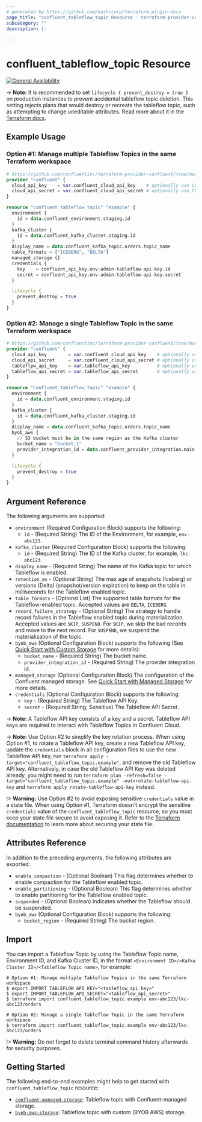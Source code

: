 ```yaml
---
# generated by https://github.com/hashicorp/terraform-plugin-docs
page_title: "confluent_tableflow_topic Resource - terraform-provider-confluent"
subcategory: ""
description: |-
  
---
```


# confluent_tableflow_topic Resource

[![General Availability](https://img.shields.io/badge/Lifecycle%20Stage-General%20Availability-%2345c6e8)](https://docs.confluent.io/cloud/current/api.html#section/Versioning/API-Lifecycle-Policy)

-> **Note:** It is recommended to set `lifecycle { prevent_destroy = true }` on production instances to prevent accidental tableflow topic deletion. This setting rejects plans that would destroy or recreate the tableflow topic, such as attempting to change uneditable attributes. Read more about it in the [Terraform docs](https://www.terraform.io/language/meta-arguments/lifecycle#prevent_destroy).

## Example Usage

### Option #1: Manage multiple Tableflow Topics in the same Terraform workspace

```terraform
# https://github.com/confluentinc/terraform-provider-confluent/tree/master/examples/configurations/tableflow/confluent-managed-storage
provider "confluent" {
  cloud_api_key    = var.confluent_cloud_api_key    # optionally use CONFLUENT_CLOUD_API_KEY env var
  cloud_api_secret = var.confluent_cloud_api_secret # optionally use CONFLUENT_CLOUD_API_SECRET env var
}

resource "confluent_tableflow_topic" "example" {
  environment {
    id = data.confluent_environment.staging.id
  }
  kafka_cluster {
    id = data.confluent_kafka_cluster.staging.id
  }
  display_name = data.confluent_kafka_topic.orders.topic_name
  table_formats = ["ICEBERG", "DELTA"]
  managed_storage {}
  credentials {
    key    = confluent_api_key.env-admin-tableflow-api-key.id
    secret = confluent_api_key.env-admin-tableflow-api-key.secret
  }

  lifecycle {
    prevent_destroy = true
  }
}
```

### Option #2: Manage a single Tableflow Topic in the same Terraform workspace

```terraform
# https://github.com/confluentinc/terraform-provider-confluent/tree/master/examples/configurations/tableflow/byob-aws-storage
provider "confluent" {
  cloud_api_key        = var.confluent_cloud_api_key    # optionally use CONFLUENT_CLOUD_API_KEY env var
  cloud_api_secret     = var.confluent_cloud_api_secret # optionally use CONFLUENT_CLOUD_API_SECRET env var
  tableflpw_api_key    = var.tableflow_api_key          # optionally use TABLEFLOW_API_KEY env var
  tableflow_api_secret = var.tableflow_api_secret       # optionally use TABLEFLOW_API_SECRET env var
}

resource "confluent_tableflow_topic" "example" {
  environment {
    id = data.confluent_environment.staging.id
  }
  kafka_cluster {
    id = data.confluent_kafka_cluster.staging.id
  }
  display_name = data.confluent_kafka_topic.orders.topic_name
  byob_aws {
    // S3 bucket must be in the same region as the Kafka cluster
    bucket_name = "bucket_1"
    provider_integration_id = data.confluent_provider_integration.main.id
  }

  lifecycle {
    prevent_destroy = true
  }
}
```

<!-- schema generated by tfplugindocs -->
## Argument Reference

The following arguments are supported:

- `environment` (Required Configuration Block) supports the following:
    - `id` - (Required String) The ID of the Environment, for example, `env-abc123`. 
- `kafka_cluster` (Required Configuration Block) supports the following:
    - `id` - (Required String) The ID of the Kafka cluster, for example, `lkc-abc123`.
- `display_name` - (Required String) The name of the Kafka topic for which Tableflow is enabled.
- `retention_ms` - (Optional String) The max age of snapshots (Iceberg) or versions (Delta) (snapshot/version expiration) to keep on the table in milliseconds for the Tableflow enabled topic.
- `table_formats` - (Optional List) The supported table formats for the Tableflow-enabled topic. Accepted values are `DELTA`, `ICEBERG`.
- `record_failure_strategy` - (Optional String) The strategy to handle record failures in the Tableflow enabled topic during materialization. Accepted values are `SKIP`, `SUSPEND`. For `SKIP`, we skip the bad records and move to the next record. For `SUSPEND`, we suspend the materialization of the topic.
- `byob_aws` (Optional Configuration Block) supports the following (See [Quick Start with Custom Storage](https://docs.confluent.io/cloud/current/topics/tableflow/get-started/quick-start-custom-storage-glue.html#cloud-tableflow-quick-start) for more details):
    - `bucket_name` - (Required String) The bucket name.
    - `provider_integration_id` - (Required String) The provider integration id.
- `managed_storage` (Optional Configuration Block) The configuration of the Confluent managed storage. See [Quick Start with Managed Storage](https://docs.confluent.io/cloud/current/topics/tableflow/get-started/quick-start-managed-storage.html#cloud-tableflow-quick-start-managed-storage) for more details.
- `credentials` (Optional Configuration Block) supports the following:
    - `key` - (Required String) The Tableflow API Key.
    - `secret` - (Required String, Sensitive) The Tableflow API Secret.

-> **Note:** A Tableflow API key consists of a key and a secret. Tableflow API keys are required to interact with Tableflow Topics in Confluent Cloud.

-> **Note:** Use Option #2 to simplify the key rotation process. When using Option #1, to rotate a Tableflow API key, create a new Tableflow API key, update the `credentials` block in all configuration files to use the new Tableflow API key, run `terraform apply -target="confluent_tableflow_topic.example"`, and remove the old Tableflow API key. Alternatively, in case the old Tableflow API Key was deleted already, you might need to run `terraform plan -refresh=false -target="confluent_tableflow_topic.example" -out=rotate-tableflow-api-key` and `terraform apply rotate-tableflow-api-key` instead.

!> **Warning:** Use Option #2 to avoid exposing sensitive `credentials` value in a state file. When using Option #1, Terraform doesn't encrypt the sensitive `credentials` value of the `confluent_tableflow_topic` resource, so you must keep your state file secure to avoid exposing it. Refer to the [Terraform documentation](https://www.terraform.io/docs/language/state/sensitive-data.html) to learn more about securing your state file.

## Attributes Reference

In addition to the preceding arguments, the following attributes are exported:

- `enable_compaction` - (Optional Boolean) This flag determines whether to enable compaction for the Tableflow enabled topic.
- `enable_partitioning` - (Optional Boolean) This flag determines whether to enable partitioning for the Tableflow enabled topic.
- `suspended` - (Optional Boolean) Indicates whether the Tableflow should be suspended.
- `byob_aws` (Optional Configuration Block) supports the following:
    - `bucket_region` - (Required String) The bucket region.

## Import

You can import a Tableflow Topic by using the Tableflow Topic name, Environment ID, and Kafka Cluster ID, in the format `<Environment ID>/<Kafka Cluster ID>/<Tableflow Topic name>`, for example:

```shell
# Option #1: Manage multiple Tableflow Topics in the same Terraform workspace
$ export IMPORT_TABLEFLOW_API_KEY="<tableflow_api_key>"
$ export IMPORT_TABLEFLOW_API_SECRET="<tableflow_api_secret>"
$ terraform import confluent_tableflow_topic.example env-abc123/lkc-abc123/orders

# Option #2: Manage a single Tableflow Topic in the same Terraform workspace
$ terraform import confluent_tableflow_topic.example env-abc123/lkc-abc123/orders
```

!> **Warning:** Do not forget to delete terminal command history afterwards for security purposes.

## Getting Started
The following end-to-end examples might help to get started with `confluent_tableflow_topic` resource:
* [`confluent-managed-storage`](https://github.com/confluentinc/terraform-provider-confluent/tree/master/examples/configurations/tableflow/confluent-managed-storage): Tableflow topic with Confluent-managed storage.
* [`byob-aws-storage`](https://github.com/confluentinc/terraform-provider-confluent/tree/master/examples/configurations/tableflow/confluent-managed-storage): Tableflow topic with custom (BYOB AWS) storage.
